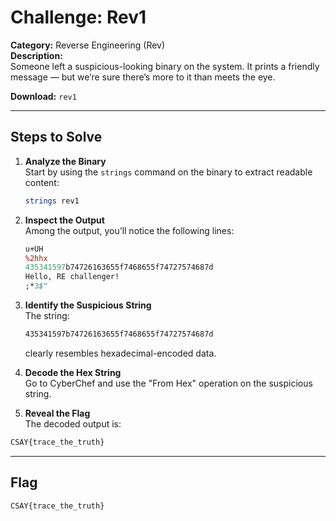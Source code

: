 # Challenge: Rev1

**Category:** Reverse Engineering (Rev)  
**Description:**  
Someone left a suspicious-looking binary on the system. It prints a friendly message — but we’re sure there’s more to it than meets the eye.  

 **Download:** `rev1`

---

## Steps to Solve

1. **Analyze the Binary**  
Start by using the `strings` command on the binary to extract readable content:
    ```bash
    strings rev1
    ```

2. **Inspect the Output**  
Among the output, you’ll notice the following lines:

    ```perl
    u+UH
    %2hhx
    435341597b74726163655f7468655f74727574687d
    Hello, RE challenger!
    ;*3$"
    ```

3. **Identify the Suspicious String**  
The string:

    ```css
    435341597b74726163655f7468655f74727574687d
    ```

    clearly resembles hexadecimal-encoded data.

4. **Decode the Hex String**  
Go to CyberChef and use the "From Hex" operation on the suspicious string.

5. **Reveal the Flag**  
The decoded output is:
```css
CSAY{trace_the_truth}
```

---

## Flag
```css
CSAY{trace_the_truth}
```